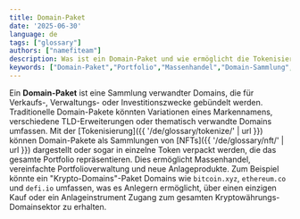 ```yaml
---
title: Domain-Paket
date: '2025-06-30'
language: de
tags: ["glossary"]
authors: ["namefiteam"]
description: Was ist ein Domain-Paket und wie ermöglicht die Tokenisierung die Portfolioverwaltung?
keywords: ["Domain-Paket","Portfolio","Massenhandel","Domain-Sammlung","Asset-Management"]
---
```


Ein **Domain-Paket** ist eine Sammlung verwandter Domains, die für Verkaufs-, Verwaltungs- oder Investitionszwecke gebündelt werden. Traditionelle Domain-Pakete könnten Variationen eines Markennamens, verschiedene TLD-Erweiterungen oder thematisch verwandte Domains umfassen. Mit der [Tokenisierung]({{ '/de/glossary/tokenize/' | url }}) können Domain-Pakete als Sammlungen von [NFTs]({{ '/de/glossary/nft/' | url }}) dargestellt oder sogar in einzelne Token verpackt werden, die das gesamte Portfolio repräsentieren. Dies ermöglicht Massenhandel, vereinfachte Portfolioverwaltung und neue Anlageprodukte. Zum Beispiel könnte ein "Krypto-Domains"-Paket Domains wie `bitcoin.xyz`, `ethereum.co` und `defi.io` umfassen, was es Anlegern ermöglicht, über einen einzigen Kauf oder ein Anlageinstrument Zugang zum gesamten Kryptowährungs-Domainsektor zu erhalten.